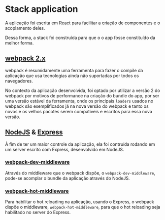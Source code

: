 # Stack application

A aplicação foi escrita em React para facilitar
a criação de componentes e o acoplamento deles.

Dessa forma, a stack foi construída para que o
o app fosse constituído da melhor forma.

[webpack 2.x](https://webpack.js.org/)
---
webpack é resumidamente uma ferramenta para
fazer o compile da aplicação que usa 
tecnologias ainda não suportadas por todos os
navegadores.

No contexto da aplicação desenvolvida, foi 
optado por utilizar a versão 2 do webpack por 
motivos de performance na criação do bundle
do app, por ser uma versão estável da 
ferramenta, onde os principais `loaders` usados
no webpack são exemplificados já na nova versão 
do webpack e tanto os novos e os velhos pacotes
serem compatíveis e escritos para essa nova 
versão.

[NodeJS](https://nodejs.org/en/) & [Express](http://expressjs.com/pt-br/)
---
À fim de ter um maior controle da aplicação, ela foi
contruída rodando em um server escrito com Express,
desenvolvido em NodeJS.

### [webpack-dev-middleware](https://github.com/webpack/webpack-dev-middleware)
Através do middleware que o webpack dispõe, o 
`webpack-dev-middleware`, pode-se acomplar o bundle da
aplicação através do NodeJS. 

### [webpack-hot-middleware](https://github.com/glenjamin/webpack-hot-middleware)
Para habilitar o hot reloading na aplicação, usando o 
Express, o webpack dispõe o middleware, 
`webpack-hot-middleware`, para que o hot reloading 
seja habilitado no server do Express.
